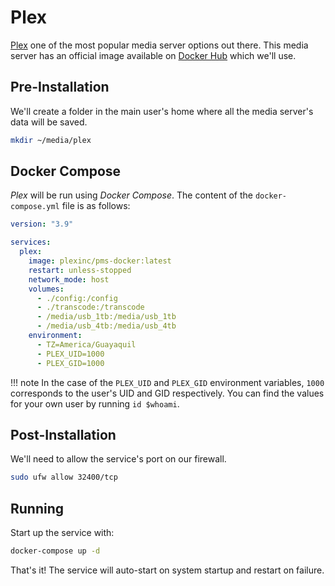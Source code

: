 # Plex

[Plex](https://plex.tv) one of the most popular media server options out there. This media server has an official image available on [Docker Hub](https://hub.docker.com/r/plexinc/pms-docker/) which we'll use.

## Pre-Installation

We'll create a folder in the main user's home where all the media server's data will be saved.

```bash
mkdir ~/media/plex
```

## Docker Compose

*Plex* will be run using *Docker Compose*. The content of the `docker-compose.yml` file is as follows:

```yaml
version: "3.9"

services:
  plex:
    image: plexinc/pms-docker:latest
    restart: unless-stopped
    network_mode: host
    volumes:
      - ./config:/config
      - ./transcode:/transcode
      - /media/usb_1tb:/media/usb_1tb
      - /media/usb_4tb:/media/usb_4tb
    environment:
      - TZ=America/Guayaquil
      - PLEX_UID=1000
      - PLEX_GID=1000
```

!!! note
    In the case of the `PLEX_UID` and `PLEX_GID` environment variables, `1000` corresponds to the user's UID and GID respectively. You can find the values for your own user by running `id $whoami`.

## Post-Installation

We'll need to allow the service's port on our firewall.

```bash
sudo ufw allow 32400/tcp
```

## Running

Start up the service with:

```bash
docker-compose up -d
```

That's it! The service will auto-start on system startup and restart on failure.
